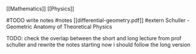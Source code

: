 
[[Mathematics]]
[[Physics]]

#TODO write notes
#notes [[differential-geometry.pdf]]
#extern Schuller - Geometric Anatomy of Theoretical Physics





TODO: check the overlap between the short and long lecture from prof schuller and rewrite the notes
starting now i should follow the long version